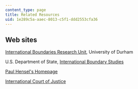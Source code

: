 ```yaml
---
content_type: page
title: Related Resources
uid: 1e289c5a-aaec-8013-c5f1-ddd2553cfa36
---
```


Web sites
---------

[International Boundaries Research Unit](https://www.dur.ac.uk/ibru/), University of Durham

U.S. Department of State, [International Boundary Studies](http://fall.fsulawrc.com/collection/LimitsinSeas/numerical.html)

[Paul Hensel's Homepage](http://www.paulhensel.org/icow.html)

[International Court of Justice](http://www.icj-cij.org/)